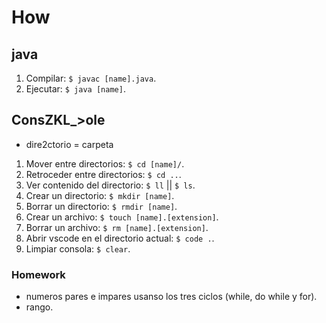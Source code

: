 # How #

## java ##
1. Compilar: `$ javac [name].java`.
2. Ejecutar: `$ java [name]`.


## ConsZKL_>ole ##
* dire2ctorio = carpeta

1. Mover entre directorios: `$ cd [name]/`.
2. Retroceder entre directorios: `$ cd ..`.
3. Ver contenido del directorio: `$ ll` || `$ ls`.
4. Crear un directorio: `$ mkdir [name]`.
5. Borrar un directorio: `$ rmdir [name]`.
6. Crear un archivo: `$ touch [name].[extension]`.
7. Borrar un archivo: `$ rm [name].[extension]`.
8. Abrir vscode en el directorio actual: `$ code .`.
9. Limpiar consola: `$ clear`.

### Homework ###

+ numeros pares e impares usanso los tres ciclos (while, do while y for).
+ rango.


